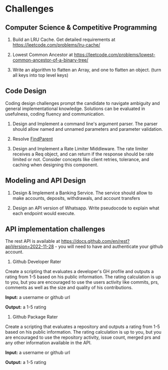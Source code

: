 # Challenges


## Computer Science & Competitive Programming

1. Build an LRU Cache. Get detailed requirements at https://leetcode.com/problems/lru-cache/

2. Lowest Common Ancestor at https://leetcode.com/problems/lowest-common-ancestor-of-a-binary-tree/

3. Write an algorithm to flatten an Array, and one to flatten an object. (turn all keys into top level keys)

## Code Design

Coding design challenges prompt the candidate to navigate ambiguity and general implementational knowledge. Solutions can be evaluated in usefulness, coding fluency and communication. 

1. Design and Implement a command line's argument parser. The parser should allow named and unnamed parameters and parameter validation.

2. Resolve [FindParent](https://silverdev.notion.site/Challenge-FindParent-59672103482c4675be9ba6b532241785?pvs=4)
   
3. Design and Implement a Rate Limiter Middleware. The rate limiter receives a Req object, and can return if the response should be rate limited or not. Consider concepts like client retries, tolerance, and caching when designing this component.


## Modeling and API Design

1. Design & Implement a Banking Service. The service should allow to make accounts, deposits, withdrawals, and account transfers

2. Design an API version of Whatsapp. Write pseudocode to explain what each endpoint would execute.

## API implementation challenges 

The rest API is available at https://docs.github.com/en/rest?apiVersion=2022-11-28 - you will need to have and authenticate your github account.

1. Github Developer Rater

Create a scripting that evaluates a developer's GH profile and outputs a rating from 1-5 based on his public information. The rating calculation is up to you, but you are encouraged to use the users activity like commits, prs, comments as well as the size and quality of his contributions.

**Input:** a username or github url

**Output:** a 1-5 rating

1. Github Package Rater

Create a scripting that evaluates a repository and outputs a rating from 1-5 based on his public information. The rating calculation is up to you, but you are encouraged to use the repository activity, issue count, merged prs and any other information available in the API.

**Input:** a username or github url

**Output:** a 1-5 rating
